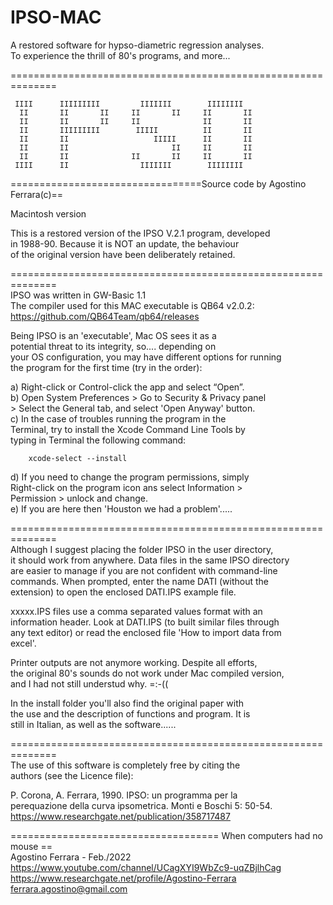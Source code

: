 # IPSO-MAC
A restored software for hypso-diametric regression analyses.  
To experience the thrill of 80's programs, and more...


==============================================================

     IIII      IIIIIIIII         IIIIIII        IIIIIIII  
      II       II       II     II       II     II       II
      II       II       II     II              II       II
      II       IIIIIIIII        IIIII          II       II
      II       II                   IIIII      II       II
      II       II                       II     II       II
      II       II              II       II     II       II
     IIII      II                IIIIIII        IIIIIIII

=================================Source code by Agostino Ferrara(c)==  

Macintosh version

This is a restored version of the IPSO V.2.1 program, developed    
in 1988-90.  Because it is NOT an update, the behaviour     
of the original version have been deliberately retained.   

==============================================================   
IPSO was written in GW-Basic 1.1     
The compiler used for this MAC executable is QB64 v2.0.2:   
https://github.com/QB64Team/qb64/releases     

Being IPSO is an 'executable', Mac OS sees it as a    
potential threat to its integrity, so.... depending on      
your OS configuration, you may have different options for running     
the program for the first time (try in the order):    

a) 	Right-click or Control-click the app and select “Open”.    
b) 	Open System Preferences > Go to Security & Privacy panel     
	> Select the General tab, and select 'Open Anyway' button.      
c) 	In the case of troubles running the program in the      
   	Terminal, try to install the Xcode Command Line Tools by   
   	typing in Terminal the following command:    

        xcode-select --install 

d) 	If you need to change the program permissions, simply      
	Right-click on the  program icon ans select Information >    
	Permission  > unlock  and change.     
e)	If you are here then 'Houston we had a problem'.....     

==============================================================   
Although I suggest placing the folder IPSO in the user directory,     
it should work from anywhere. Data files in the same IPSO directory    
are easier to manage if you are not confident with command-line    
commands.  When prompted, enter the name DATI (without the    
extension) to open the enclosed DATI.IPS example file.     

xxxxx.IPS files use a comma separated values format with an      
information header. Look at DATI.IPS (to built similar files through      
any text editor) or read the enclosed file 'How to import data from     
excel'.     

Printer outputs are not anymore working. Despite all efforts,   
the original 80's sounds do not work under Mac compiled version,    
and I had not still understud why.  =:-((    

In the install folder you'll also find the original paper with    
the use and the description of functions and program. It is     
still in Italian,  as well as the software......       

==============================================================   
The use of this software is completely free by citing the     
authors (see the Licence file): 

P. Corona, A. Ferrara, 1990. IPSO: un programma per la    
perequazione della curva  ipsometrica. Monti e Boschi 5: 50-54.     
https://www.researchgate.net/publication/358717487


==================================== When computers had no mouse ==     
Agostino Ferrara - Feb./2022    
https://www.youtube.com/channel/UCagXYI9WbZc9-uqZBjlhCag    
https://www.researchgate.net/profile/Agostino-Ferrara     
ferrara.agostino@gmail.com    


